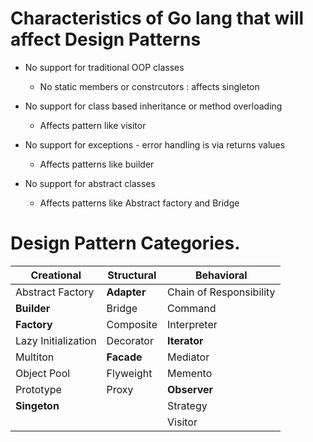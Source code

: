 # Characteristics of Go lang that will affect Design Patterns

- No support for traditional OOP classes
    - No static members or constrcutors : affects singleton

- No support for class based inheritance or method overloading
    - Affects pattern like visitor

- No support for exceptions - error handling is via returns values
    - Affects patterns like builder

- No support for abstract classes
    - Affects patterns like Abstract factory and Bridge 

# Design Pattern Categories.

|Creational | Structural | Behavioral |
|-----------|------------|------------|
|Abstract Factory| **Adapter** | Chain of Responsibility |
|**Builder**| Bridge | Command |
|**Factory**| Composite | Interpreter |
|Lazy Initialization | Decorator | **Iterator** |
|Multiton | **Facade** | Mediator |
|Object Pool | Flyweight | Memento |
|Prototype | Proxy | **Observer** |
|**Singeton** | | Strategy |
| | | Visitor |